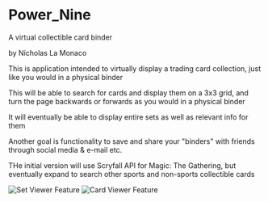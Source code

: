 # Power_Nine
A virtual collectible card binder 

by Nicholas La Monaco

This is application intended to virtually display a trading card collection, just like you would in a physical binder

This will be able to search for cards and display them on a 3x3 grid, and turn the page backwards or forwards as you would in a physical binder

It will eventually be able to display entire sets as well as relevant info for them

Another goal is functionality to save and share your "binders" with friends through social media & e-mail etc. 

THe initial version will use Scryfall API for Magic: The Gathering, but eventually expand to search other sports and non-sports collectible cards 

![Set Viewer Feature](assets/images/setView)
![Card Viewer Feature](assets/images/cardView)
